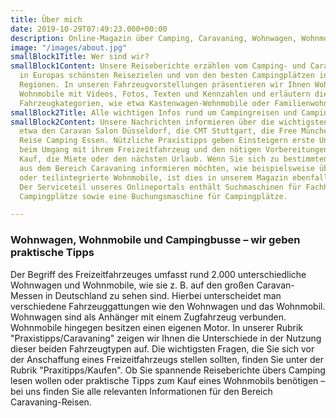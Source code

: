 ```yaml
---
title: Über mich
date: 2019-10-29T07:49:23.000+00:00
description: Online-Magazin über Camping, Caravaning, Wohnwagen, Wohnmobile und Campingplätze
image: "/images/about.jpg"
smallBlock1Title: Wer sind wir?
smallBlock1Content: Unsere Reiseberichte erzählen vom Camping- und Caravaning-Urlaub
  in Europas schönsten Reisezielen und von den besten Campingplätzen in den entsprechenden
  Regionen. In unseren Fahrzeugvorstellungen präsentieren wir Ihnen Wohnwagen und
  Wohnmobile mit Videos, Fotos, Texten und Kennzahlen und erläutern die verschiedenen
  Fahrzeugkategorien, wie etwa Kastenwagen-Wohnmobile oder Familienwohnwagen.
smallBlock2Title: Alle wichtigen Infos rund um Campingreisen und Campingfahrzeuge
smallBlock2Content: Unsere Nachrichten informieren über die wichtigsten Messen, wie
  etwa den Caravan Salon Düsseldorf, die CMT Stuttgart, die Free München oder die
  Reise Camping Essen. Nützliche Praxistipps geben Einsteigern erste Unterstützung
  beim Umgang mit ihrem Freizeitfahrzeug und den nötigen Vorbereitungen für einen
  Kauf, die Miete oder den nächsten Urlaub. Wenn Sie sich zu bestimmten Fahrzeugtypen
  aus dem Bereich Caravaning informieren möchten, wie beispielsweise über Allrad-Wohnmobile
  oder teilintegrierte Wohnmobile, ist dies in unserem Magazin ebenfalls bestens möglich.
  Der Serviceteil unseres Onlineportals enthält Suchmaschinen für Fachhändler und
  Campingplätze sowie eine Buchungsmaschine für Campingplätze.

---
```

### Wohnwagen, Wohnmobile und Campingbusse – wir geben praktische Tipps

Der Begriff des Freizeitfahrzeuges umfasst rund 2.000 unterschiedliche Wohnwagen und Wohnmobile, wie sie z. B. auf den großen Caravan-Messen in Deutschland zu sehen sind. Hierbei unterscheidet man verschiedene Fahrzeuggattungen wie den Wohnwagen und das Wohnmobil. Wohnwagen sind als Anhänger mit einem Zugfahrzeug verbunden. Wohnmobile hingegen besitzen einen eigenen Motor. In unserer Rubrik "Praxistipps/Caravaning" zeigen wir Ihnen die Unterschiede in der Nutzung dieser beiden Fahrzeugtypen auf. Die wichtigsten Fragen, die Sie sich vor der Anschaffung eines Freizeitfahrzeugs stellen sollten, finden Sie unter der Rubrik "Praxitipps/Kaufen". Ob Sie spannende Reiseberichte übers Camping lesen wollen oder praktische Tipps zum Kauf eines Wohnmobils benötigen – bei uns finden Sie alle relevanten Informationen für den Bereich Caravaning-Reisen.